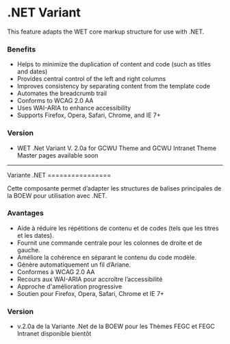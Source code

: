 .NET Variant
===============

This feature adapts the WET core markup structure for use with .NET.

<h3>Benefits</h3>
<ul>
<li>Helps to minimize the duplication of content and code (such as titles and dates)</li>
<li>Provides central control of the left and right columns</li>
<li>Improves consistency by separating content from the template code</li>
<li>Automates the breadcrumb trail</li>
<li>Conforms to WCAG 2.0 AA</li>
<li>Uses WAI-ARIA to enhance accessibility</li>
<li>Supports Firefox, Opera, Safari, Chrome, and IE 7+</li>
</ul>
<h3>Version</h3>
<ul><li>WET .Net Variant V. 2.0a for GCWU Theme and GCWU Intranet Theme Master pages available soon</li>
</ul>
<hr />
Variante .NET
================

Cette composante permet d’adapter les structures de balises principales de la BOEW pour utilisation avec .NET.
<h3>Avantages</h3>
<ul>
<li>Aide à réduire les répétitions de contenu et de codes (tels que les titres et les dates).</li>
<li>Fournit une commande centrale pour les colonnes de droite et de gauche.</li>
<li>Améliore la cohérence en séparant le contenu du code modèle.</li>
<li>Génère automatiquement un fil d’Ariane.</li>
<li>Conformes à WCAG 2.0 AA</li>
<li>Recours aux WAI-ARIA pour accroître l’accessibilité</li>
<li>Approche d'amélioration progressive</li>
<li>Soutien pour Firefox, Opera, Safari, Chrome et IE 7+</li>
</ul>
<h3>Version</h3>
<ul><li>v.2.0a de la Variante .Net de la BOEW pour les Thèmes FEGC et FEGC Intranet disponible bientôt</li>
</ul>

